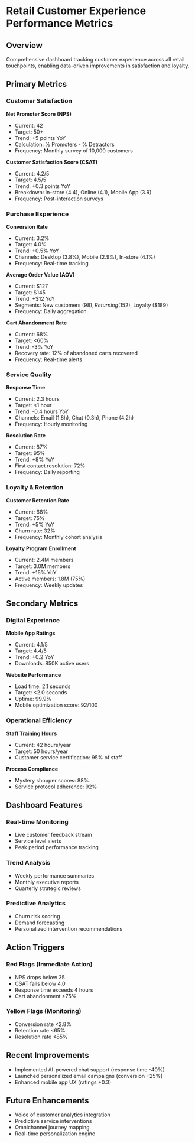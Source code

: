 # Retail Customer Experience Performance Metrics

## Overview
Comprehensive dashboard tracking customer experience across all retail touchpoints, enabling data-driven improvements in satisfaction and loyalty.

## Primary Metrics

### Customer Satisfaction
**Net Promoter Score (NPS)**
- Current: 42
- Target: 50+
- Trend: +5 points YoY
- Calculation: % Promoters - % Detractors
- Frequency: Monthly survey of 10,000 customers

**Customer Satisfaction Score (CSAT)**
- Current: 4.2/5
- Target: 4.5/5
- Trend: +0.3 points YoY
- Breakdown: In-store (4.4), Online (4.1), Mobile App (3.9)
- Frequency: Post-interaction surveys

### Purchase Experience
**Conversion Rate**
- Current: 3.2%
- Target: 4.0%
- Trend: +0.5% YoY
- Channels: Desktop (3.8%), Mobile (2.9%), In-store (4.1%)
- Frequency: Real-time tracking

**Average Order Value (AOV)**
- Current: $127
- Target: $145
- Trend: +$12 YoY
- Segments: New customers ($98), Returning ($152), Loyalty ($189)
- Frequency: Daily aggregation

**Cart Abandonment Rate**
- Current: 68%
- Target: <60%
- Trend: -3% YoY
- Recovery rate: 12% of abandoned carts recovered
- Frequency: Real-time alerts

### Service Quality
**Response Time**
- Current: 2.3 hours
- Target: <1 hour
- Trend: -0.4 hours YoY
- Channels: Email (1.8h), Chat (0.3h), Phone (4.2h)
- Frequency: Hourly monitoring

**Resolution Rate**
- Current: 87%
- Target: 95%
- Trend: +8% YoY
- First contact resolution: 72%
- Frequency: Daily reporting

### Loyalty & Retention
**Customer Retention Rate**
- Current: 68%
- Target: 75%
- Trend: +5% YoY
- Churn rate: 32%
- Frequency: Monthly cohort analysis

**Loyalty Program Enrollment**
- Current: 2.4M members
- Target: 3.0M members
- Trend: +15% YoY
- Active members: 1.8M (75%)
- Frequency: Weekly updates

## Secondary Metrics

### Digital Experience
**Mobile App Ratings**
- Current: 4.1/5
- Target: 4.4/5
- Trend: +0.2 YoY
- Downloads: 850K active users

**Website Performance**
- Load time: 2.1 seconds
- Target: <2.0 seconds
- Uptime: 99.9%
- Mobile optimization score: 92/100

### Operational Efficiency
**Staff Training Hours**
- Current: 42 hours/year
- Target: 50 hours/year
- Customer service certification: 95% of staff

**Process Compliance**
- Mystery shopper scores: 88%
- Service protocol adherence: 92%

## Dashboard Features

### Real-time Monitoring
- Live customer feedback stream
- Service level alerts
- Peak period performance tracking

### Trend Analysis
- Weekly performance summaries
- Monthly executive reports
- Quarterly strategic reviews

### Predictive Analytics
- Churn risk scoring
- Demand forecasting
- Personalized intervention recommendations

## Action Triggers

### Red Flags (Immediate Action)
- NPS drops below 35
- CSAT falls below 4.0
- Response time exceeds 4 hours
- Cart abandonment >75%

### Yellow Flags (Monitoring)
- Conversion rate <2.8%
- Retention rate <65%
- Resolution rate <85%

## Recent Improvements
- Implemented AI-powered chat support (response time -40%)
- Launched personalized email campaigns (conversion +25%)
- Enhanced mobile app UX (ratings +0.3)

## Future Enhancements
- Voice of customer analytics integration
- Predictive service interventions
- Omnichannel journey mapping
- Real-time personalization engine